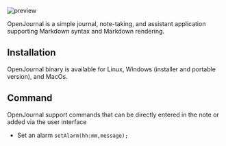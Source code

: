 ![preview](http://gallois.cc/portfolio/openagenda/openagenda.png)

OpenJournal is a simple journal, note-taking, and assistant application supporting Markdown syntax and Markdown rendering.

## Installation
OpenJournal binary is available for Linux, Windows (installer and portable version), and MacOs.

## Command
OpenJournal support commands that can be directly entered in the note or added via the user interface

* Set an alarm `setAlarm(hh:mm,message);`

